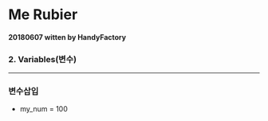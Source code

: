# Me Rubier

#### 20180607 witten by HandyFactory

### 2. Variables(변수)

---

### 변수삽입

- my_num = 100

